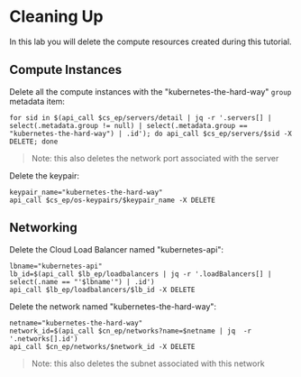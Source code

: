 # Cleaning Up

In this lab you will delete the compute resources created during this tutorial.

## Compute Instances

Delete all the compute instances with the "kubernetes-the-hard-way" `group` metadata item:

```
for sid in $(api_call $cs_ep/servers/detail | jq -r '.servers[] | select(.metadata.group != null) | select(.metadata.group == "kubernetes-the-hard-way") | .id'); do api_call $cs_ep/servers/$sid -X DELETE; done
```

> Note: this also deletes the network port associated with the server


Delete the keypair:

```
keypair_name="kubernetes-the-hard-way"
api_call $cs_ep/os-keypairs/$keypair_name -X DELETE
```

## Networking

Delete the Cloud Load Balancer named "kubernetes-api":

```
lbname="kubernetes-api"
lb_id=$(api_call $lb_ep/loadbalancers | jq -r '.loadBalancers[] | select(.name == "'$lbname'") | .id')
api_call $lb_ep/loadbalancers/$lb_id -X DELETE
```

Delete the network named "kubernetes-the-hard-way":

```
netname="kubernetes-the-hard-way"
network_id=$(api_call $cn_ep/networks?name=$netname | jq  -r '.networks[].id')
api_call $cn_ep/networks/$network_id -X DELETE
```

> Note: this also deletes the subnet associated with this network
